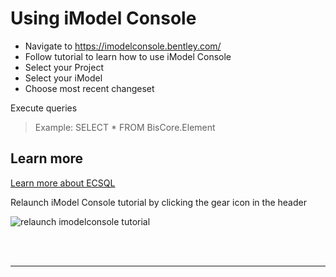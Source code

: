 # Using iModel Console

- Navigate to <https://imodelconsole.bentley.com/>
- Follow tutorial to learn how to use iModel Console
- Select your Project
- Select your iModel
- Choose most recent changeset

Execute queries
> Example: SELECT * FROM BisCore.Element

## Learn more

[Learn more about ECSQL](../ecsql.md)

Relaunch iModel Console tutorial by clicking the gear icon in the header

![relaunch imodelconsole tutorial](./images/launch-console-tutorial.png)

<br/>
<br/>

---

<style>
    a#explore-imodel---build-application {
        display: none;
    }
</style>
